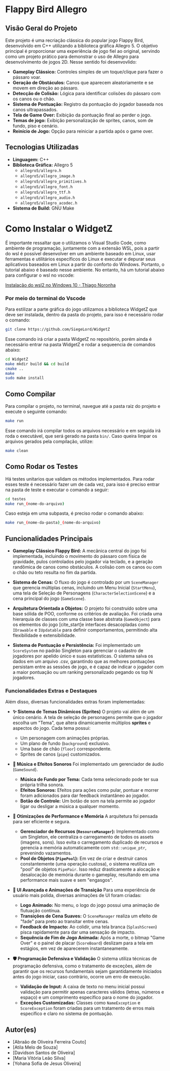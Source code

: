 #  Flappy Bird Allegro
## Visão Geral do Projeto

Este projeto é uma recriação clássica do popular jogo Flappy Bird, desenvolvido em C++ utilizando a biblioteca gráfica Allegro 5. O objetivo principal é proporcionar uma experiência de jogo fiel ao original, servindo como um projeto prático para demonstrar o uso de Allegro para desenvolvimento de jogos 2D. Nesse sentido foi desenvovlido:

* **Gameplay Clássico:** Controles simples de um toque/clique para fazer o pássaro voar.
* **Geração de Obstáculos:** Canos que aparecem aleatoriamente e se movem em direção ao pássaro.
* **Detecção de Colisão:** Lógica para identificar colisões do pássaro com os canos ou o chão.
* **Sistema de Pontuação:** Registro da pontuação do jogador baseada nos canos ultrapassados.
* **Tela de Game Over:** Exibição da pontuação final ao perder o jogo.
* **Temas de jogo:** Exibição personalização de sprites, canos, som de fundo, piso e cenário.
* **Reinício de Jogo:** Opção para reiniciar a partida após o game over.

## Tecnologias Utilizadas

* **Linguagem:** C++
* **Biblioteca Gráfica:** Allegro 5
    * `allegro5/allegro.h`
    * `allegro5/allegro_image.h`
    * `allegro5/allegro_primitives.h`
    * `allegro5/allegro_font.h`
    * `allegro5/allegro_ttf.h`
    * `allegro5/allegro_audio.h`
    * `allegro5/allegro_acodec.h`
* **Sistema de Build:** GNU Make

# Como Instalar o WidgetZ
É importante ressaltar que o utilizamos o Visual Studio Code, como ambiente de programação,  juntamente com a extensão WSL, pois a partir do wsl é possível desenvolver em um ambiente baseado em Linux, usar ferramentas e utilitários específicos do Linux e executar e depurar seus aplicativos baseados em Linux a partir do conforto do Windows. Portanto, o tutorial abaixo é baseado nesse ambiente. No entanto, há um tutorial abaixo para configurar o wsl no vscode:

[Instalação do wsl2 no Windows 10 - Thiago Noronha](https://youtu.be/8-WZY4yIS54?si=WqlVA3qtRfcEkAXR)

### Por meio do terminal do Vscode
Para estilizar a parte gráfica do jogo utilizamos a biblioteca WidgetZ que deve ser instalada, dentro da pasta do projeto, para isso é necessário rodar o comando:
```bash
git clone https://github.com/SiegeLord/WidgetZ
```
Esse comando irá criar a pasta WidgetZ no repositório, porém ainda é necessário entrar na pasta WidgetZ e rodar a sequeencia de comandos abaixo: 
```bash
cd WidgetZ
make mkdir build && cd build
cmake ..
make
sudo make install
```

## Como Compilar
Para compilar o projeto, no terminal, navegue até a pasta raiz do projeto e execute o seguinte comando:

```bash
make run
```

Esse comando irá compilar todos os arquivos necessário e em seguida irá roda o executável, que será gerado na pasta `bin/`. Caso queira limpar os arquivos gerados pela compilação, utilize:

```bash
make clean
```

## Como Rodar os Testes
Há testes unitarios que validam os métodos implementados. Para rodar esses teste é necessário fazer um de cada vez, para isso é preciso entrar na pasta de teste e executar o comando a seguir:
```bash
cd testes
make run_(nome-do-arquivo)
```
Caso esteja em uma subpasta, é preciso rodar o comando abaixo:
```bash
make run_(nome-da-pasta)_(nome-do-arquivo)
```
## Funcionalidades Principais

* **Gameplay Clássico Flappy Bird:** A mecânica central do jogo foi implementada, incluindo o movimento do pássaro com física de gravidade, pulos controlados pelo jogador via teclado, e a geração randômica de canos como obstáculos. A colisão com os canos ou com o chão ou teto resulta no fim da partida.

* **Sistema de Cenas:** O fluxo do jogo é controlado por um `SceneManager` que gerencia múltiplas cenas, incluindo um Menu Inicial (`StartMenu`), uma tela de Seleção de Personagens (`CharacterSelectionScene`) e a cena principal do jogo (`GameScene`).

* **Arquitetura Orientada a Objetos:** O projeto foi construído sobre uma base sólida de POO, conforme os critérios de avaliação. Foi criada uma hierarquia de classes com uma classe base abstrata (`GameObject`) para os elementos do jogo [cite_start]e interfaces desacopladas como `IDrawable` e `IUpdatable` para definir comportamentos, permitindo alta flexibilidade e extensibilidade.

* **Sistema de Pontuação e Persistência:** Foi implementado um `ScoreSystem` no padrão Singleton para gerenciar o cadastro de jogadores por apelido único e suas estatísticas. O sistema salva os dados em um arquivo .csv, garantindo que as melhores pontuações persistam entre as sessões de jogo, e é capaz de indicar o jogador com a maior pontuação ou um ranking personalizado pegando os top N jogadores.

### Funcionalidades Extras e Destaques

Além disso, diversas funcionalidades extras foram implementadas:

* **✨ Sistema de Temas Dinâmicos (Sprites)**
    O projeto vai além de um único cenário. A tela de seleção de personagens permite que o jogador escolha um "Tema", que altera dinamicamente múltiplos **sprites** e aspectos do jogo. Cada tema possui:
    * Um personagem com animações próprias.
    * Um plano de fundo (`background`) exclusivo.
    * Uma base de chão (`floor`) correspondente.
    * Sprites de canos (`pipe`) customizados.

* **🎵 Música e Efeitos Sonoros**
    Foi implementado um gerenciador de áudio (`GameSound`).
    * **Música de Fundo por Tema:** Cada tema selecionado pode ter sua própria trilha sonora.
    * **Efeitos Sonoros:** Efeitos para ações como pular, pontuar e morrer foram adicionados para dar feedback instantâneo ao jogador.
    * **Botão de Controle:** Um botão de som na tela permite ao jogador ligar ou desligar a música a qualquer momento.

* **🚀 Otimizações de Performance e Memória**
    A arquitetura foi pensada para ser eficiente e segura.
    * **Gerenciador de Recursos (`ResourceManager`):** Implementado como um Singleton, ele centraliza o carregamento de todos os assets (imagens, sons). Isso evita o carregamento duplicado de recursos e gerencia a memória automaticamente com `std::unique_ptr`, prevenindo vazamentos.
    * **Pool de Objetos (`PipePool`):** Em vez de criar e destruir canos constantemente (uma operação custosa), o sistema reutiliza um "pool" de objetos `PipePair`. Isso reduz drasticamente a alocação e desalocação de memória durante o gameplay, resultando em uma performance mais suave e sem "engasgos".

* **🌟 UI Avançada e Animações de Transição**
    Para uma experiência de usuário mais polida, diversas animações de UI foram criadas:
    * **Logo Animado:** No menu, o logo do jogo possui uma animação de flutuação contínua.
    * **Transições de Cena Suaves:** O `SceneManager` realiza um efeito de "fade" para preto ao transitar entre cenas.
    * **Feedback de Impacto:** Ao colidir, uma tela branca (`SplashScreen`) pisca rapidamente para dar uma sensação de impacto.
    * **Sequência de Fim de Jogo Animada:** Após a morte, o bitmap "Game Over" e o painel de placar (`ScoreBoard`) deslizam para a tela em estágios, em vez de aparecerem instantaneamente.

* **🛡️ Programação Defensiva e Validação**
    O sistema utiliza técnicas de programação defensiva, como o tratamento de exceções, além de garantir que os recursos fundamentais sejam garantidamente iniciados antes do jogo iniciar, caso contrário, ocorre um erro de execução.
    * **Validação de Input:** A caixa de texto no menu inicial possui validação para permitir apenas caracteres válidos (letras, números e espaço) e um comprimento específico para o nome do jogador.
    * **Exceções Customizadas:** Classes como `NameException` e `ScoreException` foram criadas para um tratamento de erros mais específico e claro no sistema de pontuação.

## Autor(es)

* [Abraão de Oliveira Ferreira Couto] 
* [Atila Melo de Souza]
* [Davidson Santos de Oliveira]
* [Maria Vitória Leão Silva]
* [Yohana Sofia de Jesus Oliveira]

